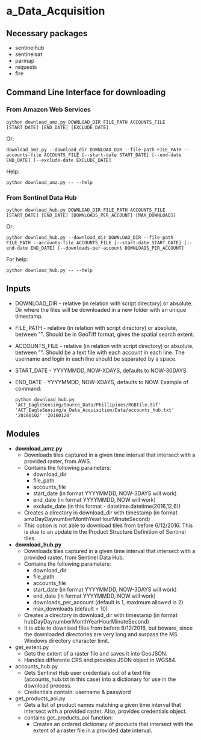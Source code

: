 # a_Data_Acquisition

## Necessary packages
* sentinelhub
* sentinelsat
* parmap
* requests
* fire

## Command Line Interface for downloading
### From Amazon Web Services
    
    python download_amz.py DOWNLOAD_DIR FILE_PATH ACCOUNTS_FILE [START_DATE] [END_DATE] [EXCLUDE_DATE]

Or:
    
    download_amz.py --download_dir DOWNLOAD_DIR --file-path FILE_PATH --accounts-file ACCOUNTS_FILE [--start-date START_DATE] [--end-date END_DATE] [--exclude-date EXCLUDE_DATE]
     
Help:

    python download_amz.py -- --help

### From Sentinel Data Hub

    python download_hub.py DOWNLOAD_DIR FILE_PATH ACCOUNTS_FILE [START_DATE] [END_DATE] [DOWNLOADS_PER_ACCOUNT] [MAX_DOWNLOADS]

Or:

    python download_hub.py --download_dir DOWNLOAD_DIR --file-path FILE_PATH --accounts-file ACCOUNTS_FILE [--start-date START_DATE] [--end-date END_DATE] [--downloads-per-account DOWNLOADS_PER_ACCOUNT]

For help:

    python download_hub.py -- --help
    
## Inputs
* DOWNLOAD_DIR - relative (in relation with script directory) or absolute. Dir where the files will be downloaded in a new folder with an unique timestamp.
* FILE_PATH - relative (in relation with script directory) or absolute, between "". Should be in GeoTiff format, gives the spatial search extent.
* ACCOUNTS_FILE - relative (in relation with script directory) or absolute, between "". Should be a text file with each account in each line. The username and login in each line should be separated by a space.
* START_DATE - YYYYMMDD, NOW-XDAYS, defaults to NOW-30DAYS.
* END_DATE - YYYYMMDD, NOW-XDAYS, defaults to NOW.
Example of command:

      python download_hub.py 'ACT_EagleSensing/Source_Data/Phillipines/RGBtile.tif' 'ACT_EagleSensing/a_Data_Acquisition/Data/accounts_hub.txt' '20160102' '20160120'

## Modules
* **download_amz.py**
    * Downloads tiles captured in a given time interval that intersect with a provided raster, from AWS.
    * Contains the following parameters:
        * download_dir
        * file_path
        * accounts_file 
        * start_date (in format YYYYMMDD, NOW-3DAYS will work)
        * end_date (in format YYYYMMDD, NOW will work)
        * exclude_date (in this format - datetime.datetime(2016,12,6))
    * Creates a directory in download_dir with timestamp (in format amzDayDaynumberMonthYearHourMinuteSecond)
    * This option is not able to download tiles from before 6/12/2016. This is due to an update in the Product Structure Definition of Sentinel tiles.
* **download_hub.py**
    * Downloads tiles captured in a given time interval that intersect with a provided raster, from Sentinel Data Hub.
    * Contains the following parameters:
        * download_dir
        * file_path
        * accounts_file 
        * start_date (in format YYYYMMDD, NOW-3DAYS will work)
        * end_date (in format YYYYMMDD, NOW will work)
        * downloads_per_account (default is 1, maximum allowed is 2)
        * max_downloads (default = 10)
    * Creates a directory in download_dir with timestamp (in format hubDayDaynumberMonthYearHourMinuteSecond)
    * It is able to download files from before 6/12/2016, but beware, since the downloaded directories are very long and surpass the MS Windows directory character limit.
* get_extent.py
    * Gets the extent of a raster file and saves it into GeoJSON.
    * Handles differente CRS and provides JSON object in WGS84.
* accounts_hub.py
    * Gets Sentinel Hub user credentials out of a text file (accounts_hub.txt in this case) into a dictionary for use in the download process.
    * Credentials contain: username & password
* get_products_aoi.py
    * Gets a list of product names matching a given time interval that intersect with a provided raster. Also, provides credentials object.
    * contains get_products_aoi function: 
         * Creates an ordered dictionary of products that intersect with the extent of a raster file in a provided date interval.
